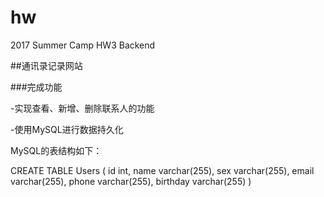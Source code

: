 # hw
2017 Summer Camp HW3 Backend

##通讯录记录网站

###完成功能

-实现查看、新增、删除联系人的功能

-使用MySQL进行数据持久化

MySQL的表结构如下：
 
CREATE TABLE Users
(
	id int,
	name varchar(255),
	sex varchar(255),
	email varchar(255),
	phone varchar(255),
	birthday varchar(255)
)
